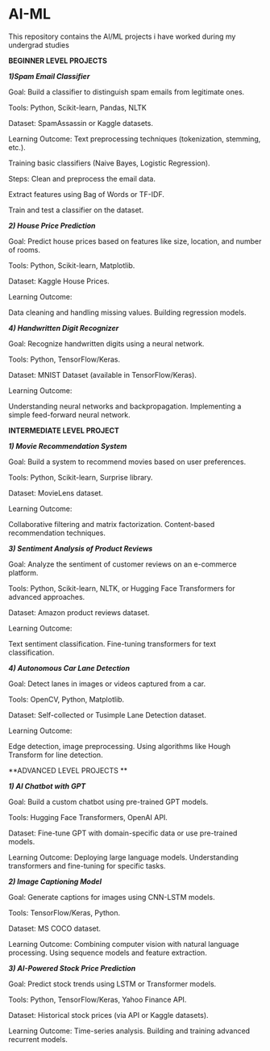 # AI-ML
This repository contains the AI/ML projects i have worked during my undergrad studies 


**BEGINNER LEVEL PROJECTS**

 ***1)Spam Email Classifier***

Goal: Build a classifier to distinguish spam emails from legitimate ones.


Tools: Python, Scikit-learn, Pandas, NLTK


Dataset: SpamAssassin or Kaggle datasets.


Learning Outcome:
Text preprocessing techniques (tokenization, stemming, etc.).

Training basic classifiers (Naive Bayes, Logistic Regression).


Steps:
Clean and preprocess the email data.

Extract features using Bag of Words or TF-IDF.

Train and test a classifier on the dataset.


 ***2) House Price Prediction***

Goal: Predict house prices based on features like size, location, and number of rooms.


Tools: Python, Scikit-learn, Matplotlib.


Dataset: Kaggle House Prices.


Learning Outcome:

Data cleaning and handling missing values.
Building regression models.

 ***4) Handwritten Digit Recognizer***

Goal: Recognize handwritten digits using a neural network.


Tools: Python, TensorFlow/Keras.


Dataset: MNIST Dataset (available in TensorFlow/Keras).


Learning Outcome:

Understanding neural networks and backpropagation.
Implementing a simple feed-forward neural network.

**INTERMEDIATE LEVEL PROJECT**

 ***1) Movie Recommendation System***

Goal: Build a system to recommend movies based on user preferences.


Tools: Python, Scikit-learn, Surprise library.


Dataset: MovieLens dataset.


Learning Outcome:

Collaborative filtering and matrix factorization.
Content-based recommendation techniques.

 ***3) Sentiment Analysis of Product Reviews***

Goal: Analyze the sentiment of customer reviews on an e-commerce platform.


Tools: Python, Scikit-learn, NLTK, or Hugging Face Transformers for advanced approaches.


Dataset: Amazon product reviews dataset.


Learning Outcome:

Text sentiment classification.
Fine-tuning transformers for text classification.

 ***4) Autonomous Car Lane Detection***

Goal: Detect lanes in images or videos captured from a car.


Tools: OpenCV, Python, Matplotlib.


Dataset: Self-collected or Tusimple Lane Detection dataset.


Learning Outcome:

Edge detection, image preprocessing.
Using algorithms like Hough Transform for line detection.


**ADVANCED LEVEL PROJECTS **

 ***1) AI Chatbot with GPT***

Goal: Build a custom chatbot using pre-trained GPT models.


Tools: Hugging Face Transformers, OpenAI API.


Dataset: Fine-tune GPT with domain-specific data or use pre-trained models.


Learning Outcome:
Deploying large language models.
Understanding transformers and fine-tuning for specific tasks.

 ***2) Image Captioning Model***

Goal: Generate captions for images using CNN-LSTM models.


Tools: TensorFlow/Keras, Python.


Dataset: MS COCO dataset.


Learning Outcome:
Combining computer vision with natural language processing.
Using sequence models and feature extraction.

 ***3) AI-Powered Stock Price Prediction***

Goal: Predict stock trends using LSTM or Transformer models.


Tools: Python, TensorFlow/Keras, Yahoo Finance API.


Dataset: Historical stock prices (via API or Kaggle datasets).


Learning Outcome:
Time-series analysis.
Building and training advanced recurrent models.
